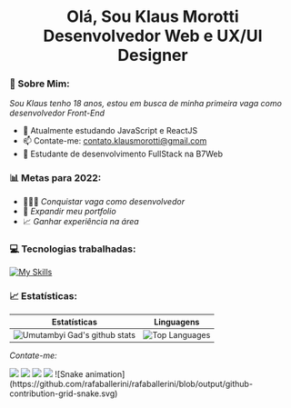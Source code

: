    <h1 align="center">
      Olá, Sou Klaus Morotti
      </br>
      Desenvolvedor Web e UX/UI Designer
   </h1>
   
   ### 🐼 Sobre Mim:
   
   *Sou Klaus tenho 18 anos, estou em busca de minha primeira vaga como desenvolvedor Front-End*
   
   * 🌱 Atualmente estudando JavaScript e ReactJS
   * 📫 Contate-me: contato.klausmorotti@gmail.com
   * 🚀 Estudante de desenvolvimento FullStack na B7Web

  ### 📊 Metas para 2022:
   * 👨🏼‍💻 <em>Conquistar vaga como desenvolvedor</em>
   * 📂 <em>Expandir meu portfolio</em>
   * 📈 <em>Ganhar experiência na área</em>

  ### 💻 Tecnologias trabalhadas:
   [![My Skills](https://skillicons.dev/icons?i=html,css,javascript)](https://skillicons.dev)
   
  ### 📈 Estatísticas:
   | Estatísticas                                                                                                                                                            | Linguagens                                                                                                                                                                     |
| ------------------------------------------------------------------------------------------------------------------------------------------------------------------------ | ---------------------------------------------------------------------------------------------------------------------------------------------------------------------------------- |
| ![Umutambyi Gad's github stats](https://github-readme-stats.vercel.app/api?username=klausmorotti&show_icons=true&hide_border=true&count_private=true&theme=dracula) | ![Top Languages](https://github-readme-stats.vercel.app/api/top-langs/?username=klausmorotti&langs_count=10&count_private=true&hide_border=true&theme=dracula&layout=compact) |
                                                            
  <p><em>Contate-me:</em></p>                                                          
  <div> 
  <a href="https://instagram.com/klaus_morotti/" target="_blank"><img src="https://img.shields.io/badge/-Instagram-%23E4405F?style=for-the-badge&logo=instagram&logoColor=white" target="_blank"></a> 
   <a href="mailto:contato.klausmorotti@gmail.com"><img src="https://img.shields.io/badge/Gmail-D14836?style=for-the-badge&logo=gmail&logoColor=white" target="_blank"><a/>
  <a href="https://www.linkedin.com/in/klaus-morotti-58119520a/" target="_blank"><img src="https://img.shields.io/badge/-LinkedIn-%230077B5?style=for-the-badge&logo=linkedin&logoColor=white" target="_blank"></a> 
     <a href="https://api.whatsapp.com/send/?phone=%2B5518996928982&text&app_absent=0"><img src="https://img.shields.io/badge/WhatsApp-25D366?style=for-the-badge&logo=whatsapp&logoColor=white"></a>
       ![Snake animation](https://github.com/rafaballerini/rafaballerini/blob/output/github-contribution-grid-snake.svg)
</div>
   
